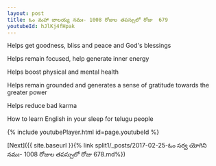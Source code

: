 ```yaml
---
layout: post
title: ఓం మహా బాలయ్య నమః- 1008 రోజుల తపస్సులో రోజు  679
youtubeId: hJlKj4fHpak
---
```

 
 
Helps get goodness, bliss and peace and God's blessings
 
Helps remain focused, help generate inner energy 
 
Helps boost physical and mental health 
 
Helps remain grounded and generates a sense of gratitude towards the greater power 
 
Helps reduce bad karma
 
How to learn English in your sleep for telugu people
 
 
 
 


{% include youtubePlayer.html id=page.youtubeId %}
 
[Next]({{ site.baseurl }}{% link split1/_posts/2017-02-25-ఓం సర్వ యోగిని నమః- 1008 రోజుల తపస్సులో రోజు  678.md%})
 
